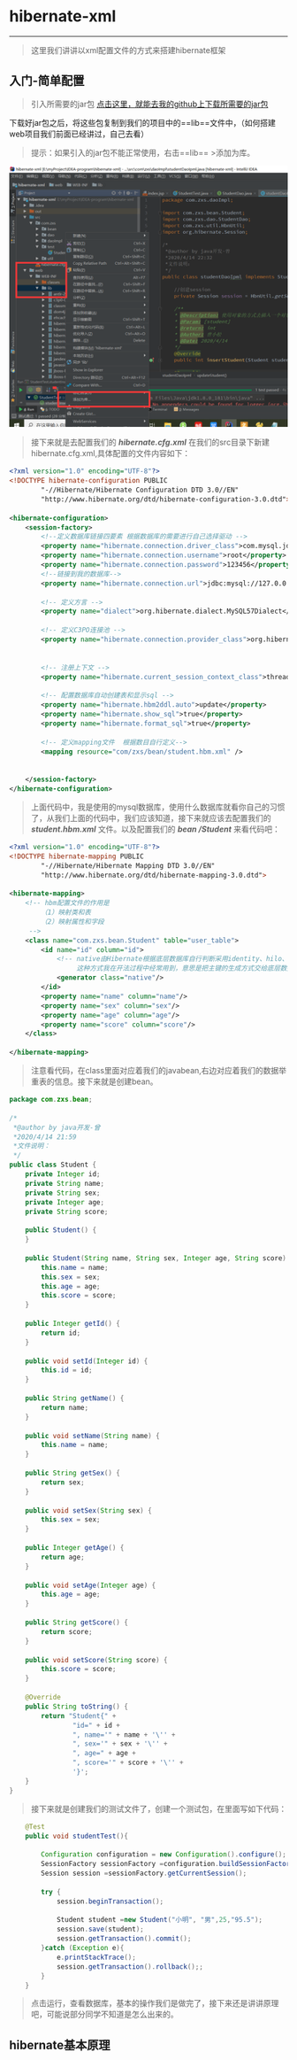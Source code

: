 
# hibernate-xml
---

>这里我们讲讲以xml配置文件的方式来搭建hibernate框架

## 入门-简单配置  

> 引入所需要的jar包 [点击这里，就能去我的github上下载所需要的jar包](https://github.com/zengxiaosong/javaRepository)  

下载好jar包之后，将这些包复制到我们的项目中的==lib==文件中，（如何搭建web项目我们前面已经讲过，自己去看）    

> 提示：如果引入的jar包不能正常使用，右击==lib==  \>添加为库。  

![配置lib](one/lib.png)

> 接下来就是去配置我们的 ***hibernate.cfg.xml***  在我们的src目录下新建hibernate.cfg.xml,具体配置的文件内容如下：  

``` xml
<?xml version="1.0" encoding="UTF-8"?>
<!DOCTYPE hibernate-configuration PUBLIC
        "-//Hibernate/Hibernate Configuration DTD 3.0//EN"
        "http://www.hibernate.org/dtd/hibernate-configuration-3.0.dtd">

<hibernate-configuration>
    <session-factory>
        <!--定义数据库链接四要素 根据数据库的需要进行自己选择驱动 -->
        <property name="hibernate.connection.driver_class">com.mysql.jdbc.Driver</property>
        <property name="hibernate.connection.username">root</property>
        <property name="hibernate.connection.password">123456</property>
        <!--链接到我的数据库-->
        <property name="hibernate.connection.url">jdbc:mysql://127.0.0.1:3306/hibernate_test</property>

        <!-- 定义方言 -->
        <property name="dialect">org.hibernate.dialect.MySQL57Dialect</property>

        <!-- 定义C3PO连接池 -->
        <property name="hibernate.connection.provider_class">org.hibernate.c3p0.internal.C3P0ConnectionProvider</property>


        <!-- 注册上下文 -->
        <property name="hibernate.current_session_context_class">thread</property>

        <!-- 配置数据库自动创建表和显示sql -->
        <property name="hibernate.hbm2ddl.auto">update</property>
        <property name="hibernate.show_sql">true</property>
        <property name="hibernate.format_sql">true</property>

        <!-- 定义mapping文件  根据数目自行定义-->
        <mapping resource="com/zxs/bean/student.hbm.xml" />


    </session-factory>
</hibernate-configuration>
```  
> 上面代码中，我是使用的mysql数据库，使用什么数据库就看你自己的习惯了，从我们上面的代码中，我们应该知道，接下来就应该去配置我们的  ***student.hbm.xml*** 文件。以及配置我们的 ***bean /Student***  来看代码吧：  

``` student.hbm.xml
<?xml version="1.0" encoding="UTF-8"?>
<!DOCTYPE hibernate-mapping PUBLIC
        "-//Hibernate/Hibernate Mapping DTD 3.0//EN"
        "http://www.hibernate.org/dtd/hibernate-mapping-3.0.dtd">

<hibernate-mapping>
    <!-- hbm配置文件的作用是
    	（1）映射类和表
    	（2）映射属性和字段
     -->
    <class name="com.zxs.bean.Student" table="user_table">
        <id name="id" column="id">
            <!-- native由Hibernate根据底层数据库自行判断采用identity、hilo、sequence其中一种作为主键生成方式,
                 这种方式我在开法过程中经常用到，意思是把主键的生成方式交给底层数据库来决定。-->
            <generator class="native"/>
        </id>
        <property name="name" column="name"/>
        <property name="sex" column="sex"/>
        <property name="age" column="age"/>
        <property name="score" column="score"/>
    </class>

</hibernate-mapping>
```  
> 注意看代码，在class里面对应着我们的javabean,右边对应着我们的数据举重表的信息。接下来就是创建bean。  

``` java
package com.zxs.bean;

/*
 *@author by java开发-曾
 *2020/4/14 21:59
 *文件说明：
 */
public class Student {
    private Integer id;
    private String name;
    private String sex;
    private Integer age;
    private String score;

    public Student() {
    }

    public Student(String name, String sex, Integer age, String score) {
        this.name = name;
        this.sex = sex;
        this.age = age;
        this.score = score;
    }

    public Integer getId() {
        return id;
    }

    public void setId(Integer id) {
        this.id = id;
    }

    public String getName() {
        return name;
    }

    public void setName(String name) {
        this.name = name;
    }

    public String getSex() {
        return sex;
    }

    public void setSex(String sex) {
        this.sex = sex;
    }

    public Integer getAge() {
        return age;
    }

    public void setAge(Integer age) {
        this.age = age;
    }

    public String getScore() {
        return score;
    }

    public void setScore(String score) {
        this.score = score;
    }

    @Override
    public String toString() {
        return "Student{" +
                "id=" + id +
                ", name='" + name + '\'' +
                ", sex='" + sex + '\'' +
                ", age=" + age +
                ", score='" + score + '\'' +
                '}';
    }
}

```  
> 接下来就是创建我们的测试文件了，创建一个测试包，在里面写如下代码：  

``` java
    @Test
    public void studentTest(){

        Configuration configuration = new Configuration().configure();
        SessionFactory sessionFactory =configuration.buildSessionFactory();
        Session session =sessionFactory.getCurrentSession();

        try {
            session.beginTransaction();

            Student student =new Student("小明", "男",25,"95.5");
            session.save(student);
            session.getTransaction().commit();
        }catch (Exception e){
            e.printStackTrace();
            session.getTransaction().rollback();;
        }
    }
```  
> 点击运行，查看数据库，基本的操作我们是做完了，接下来还是讲讲原理吧，可能说部分同学不知道是怎么出来的。

## hibernate基本原理  
